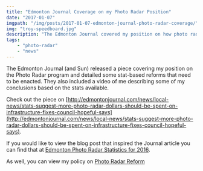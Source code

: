 ```yaml
---
title: "Edmonton Journal Coverage on my Photo Radar Position"
date: "2017-01-07"
imgpath: "/img/posts/2017-01-07-edmonton-journal-photo-radar-coverage/"
img: "troy-speedboard.jpg"
description: "The Edmonton Journal covered my position on how photo radar can be used as a transitional tool for implementing Vision Zero and the stat-based reforms that need to be enacted"
tags: 
    - "photo-radar"
    - "news"
---
```


The Edmonton Journal (and Sun) released a piece covering my position on the Photo Radar program and detailed some stat-based reforms that
need to be enacted. They also included a video of me describing some of my conclusions based on the stats available.

Check out the piece on [http://edmontonjournal.com/news/local-news/stats-suggest-more-photo-radar-dollars-should-be-spent-on-infrastructure-fixes-council-hopeful-says](http://edmontonjournal.com/news/local-news/stats-suggest-more-photo-radar-dollars-should-be-spent-on-infrastructure-fixes-council-hopeful-says).

If you would like to view the blog post that inspired the Journal article you can find that at [Edmonton Photo Radar Statistics for 2016](/blog/2017/01/05/edmonton-photo-radar-statisitics-for-2016/).

As well, you can view my policy on [Photo Radar Reform](/photo-radar-reform)
